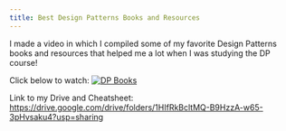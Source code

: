 ```yaml
---
title: Best Design Patterns Books and Resources
---
```


I made a video in which I compiled some of my favorite Design Patterns books and resources that helped me a lot when I was studying the DP course!

Click below to watch:
[![DP Books](https://img.youtube.com/vi/ulw97vw7g5s/0.png)](https://youtu.be/ulw97vw7g5s "DP Books")

Link to my Drive and Cheatsheet:
https://drive.google.com/drive/folders/1HIfRkBcltMQ-B9HzzA-w65-3pHvsaku4?usp=sharing
